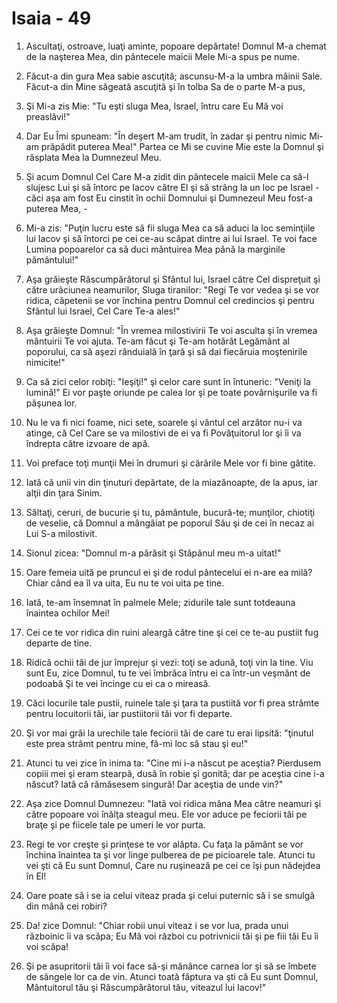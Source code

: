 # Isaia - 49

1. Ascultaţi, ostroave, luaţi aminte, popoare depărtate! Domnul M-a chemat de la naşterea Mea, din pântecele maicii Mele Mi-a spus pe nume.

2. Făcut-a din gura Mea sabie ascuţită; ascunsu-M-a la umbra mâinii Sale. Făcut-a din Mine săgeată ascuţită şi în tolba Sa de o parte M-a pus,

3. Şi Mi-a zis Mie: "Tu eşti sluga Mea, Israel, întru care Eu Mă voi preaslăvi!"

4. Dar Eu Îmi spuneam: "În deşert M-am trudit, în zadar şi pentru nimic Mi-am prăpădit puterea Mea!" Partea ce Mi se cuvine Mie este la Domnul şi răsplata Mea la Dumnezeul Meu.

5. Şi acum Domnul Cel Care M-a zidit din pântecele maicii Mele ca să-l slujesc Lui şi să întorc pe Iacov către El şi să strâng la un loc pe Israel - căci aşa am fost Eu cinstit în ochii Domnului şi Dumnezeul Meu fost-a puterea Mea, -

6. Mi-a zis: "Puţin lucru este să fii sluga Mea ca să aduci la loc seminţiile lui Iacov şi să întorci pe cei ce-au scăpat dintre ai lui Israel. Te voi face Lumina popoarelor ca să duci mântuirea Mea până la marginile pământului!"

7. Aşa grăieşte Răscumpărătorul şi Sfântul lui, Israel către Cel dispreţuit şi către urâciunea neamurilor, Sluga tiranilor: "Regi Te vor vedea şi se vor ridica, căpetenii se vor închina pentru Domnul cel credincios şi pentru Sfântul lui Israel, Cel Care Te-a ales!"

8. Aşa grăieşte Domnul: "În vremea milostivirii Te voi asculta şi în vremea mântuirii Te voi ajuta. Te-am făcut şi Te-am hotărât Legământ al poporului, ca să aşezi rânduială în ţară şi să dai fiecăruia moştenirile nimicite!"

9. Ca să zici celor robiţi: "Ieşiţi!" şi celor care sunt în întuneric: "Veniţi la lumină!" Ei vor paşte oriunde pe calea lor şi pe toate povârnişurile va fi păşunea lor.

10. Nu le va fi nici foame, nici sete, soarele şi vântul cel arzător nu-i va atinge, că Cel Care se va milostivi de ei va fi Povăţuitorul lor şi îi va îndrepta către izvoare de apă.

11. Voi preface toţi munţii Mei în drumuri şi cărările Mele vor fi bine gătite.

12. Iată că unii vin din ţinuturi depărtate, de la miazănoapte, de la apus, iar alţii din ţara Sinim.

13. Săltaţi, ceruri, de bucurie şi tu, pământule, bucură-te; munţilor, chiotiţi de veselie, că Domnul a mângâiat pe poporul Său şi de cei în necaz ai Lui S-a milostivit.

14. Sionul zicea: "Domnul m-a părăsit şi Stăpânul meu m-a uitat!"

15. Oare femeia uită pe pruncul ei şi de rodul pântecelui ei n-are ea milă? Chiar când ea îl va uita, Eu nu te voi uita pe tine.

16. Iată, te-am însemnat în palmele Mele; zidurile tale sunt totdeauna înaintea ochilor Mei!

17. Cei ce te vor ridica din ruini aleargă către tine şi cei ce te-au pustiit fug departe de tine.

18. Ridică ochii tăi de jur împrejur şi vezi: toţi se adună, toţi vin la tine. Viu sunt Eu, zice Domnul, tu te vei îmbrăca întru ei ca într-un veşmânt de podoabă Şi te vei încinge cu ei ca o mireasă.

19. Căci locurile tale pustii, ruinele tale şi ţara ta pustiită vor fi prea strâmte pentru locuitorii tăi, iar pustiitorii tăi vor fi departe.

20. Şi vor mai grăi la urechile tale feciorii tăi de care tu erai lipsită: "ţinutul este prea strâmt pentru mine, fă-mi loc să stau şi eu!"

21. Atunci tu vei zice în inima ta: "Cine mi i-a născut pe aceştia? Pierdusem copiii mei şi eram stearpă, dusă în robie şi gonită; dar pe aceştia cine i-a născut? Iată că rămăsesem singură! Dar aceştia de unde vin?"

22. Aşa zice Domnul Dumnezeu: "Iată voi ridica mâna Mea către neamuri şi către popoare voi înălţa steagul meu. Ele vor aduce pe feciorii tăi pe braţe şi pe fiicele tale pe umeri le vor purta.

23. Regi te vor creşte şi prinţese te vor alăpta. Cu faţa la pământ se vor închina înaintea ta şi vor linge pulberea de pe picioarele tale. Atunci tu vei şti că Eu sunt Domnul, Care nu ruşinează pe cei ce îşi pun nădejdea în El!

24. Oare poate să i se ia celui viteaz prada şi celui puternic să i se smulgă din mână cei robiri?

25. Da! zice Domnul: "Chiar robii unui viteaz i se vor lua, prada unui războinic îi va scăpa; Eu Mă voi război cu potrivnicii tăi şi pe fiii tăi Eu îi voi scăpa!

26. Şi pe asupritorii tăi îi voi face să-şi mănânce carnea lor şi să se îmbete de sângele lor ca de vin. Atunci toată făptura va şti că Eu sunt Domnul, Mântuitorul tău şi Răscumpărătorul tău, viteazul lui Iacov!"

